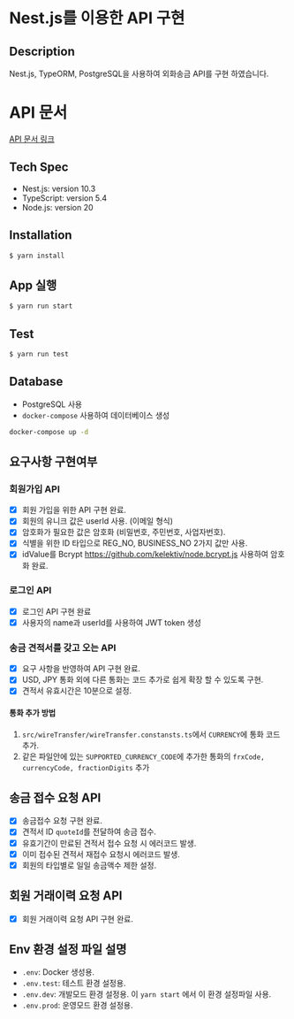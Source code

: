 # Nest.js를 이용한 API 구현

## Description

Nest.js, TypeORM, PostgreSQL을 사용하여 외화송금 API를 구현 하였습니다.

# API 문서
[API 문서 링크](https://documenter.getpostman.com/view/25037884/2sA3QsArwm)

## Tech Spec
* Nest.js: version 10.3
* TypeScript: version 5.4
* Node.js: version 20

## Installation

```bash
$ yarn install
```

## App 실행

```bash
$ yarn run start
```

## Test

```bash
$ yarn run test
```

## Database
* PostgreSQL 사용
* `docker-compose` 사용하여 데이터베이스 생성
```bash
docker-compose up -d
```

## 요구사항 구현여부

### 회원가입 API 
- [x] 회원 가입을 위한 API 구현 완료.
- [x] 회원의 유니크 값은 userId 사용. (이메일 형식)
- [x] 암호화가 필요한 값은 암호화 (비밀번호, 주민번호, 사업자번호). 
- [x] 식별을 위한 ID 타입으로 REG_NO, BUSINESS_NO 2가지 값만 사용.
- [x] idValue를 Bcrypt https://github.com/kelektiv/node.bcrypt.js 사용하여 암호화 완료.

### 로그인 API
- [x] 로그인 API 구현 완료
- [x] 사용자의 name과 userId를 사용하여 JWT token 생성

### 송금 견적서를 갖고 오는 API
- [x] 요구 사항을 반영하여 API 구현 완료.
- [x] USD, JPY 통화 외에 다른 통화는 코드 추가로 쉽게 확장 할 수 있도록 구현.
- [x] 견적서 유효시간은 10분으로 설정.

#### 통화 추가 방법
1. `src/wireTransfer/wireTransfer.constansts.ts`에서 `CURRENCY`에 통화 코드 추가.
2. 같은 파일안에 있는 `SUPPORTED_CURRENCY_CODE`에 추가한 통화의 `frxCode, currencyCode, fractionDigits` 추가

## 송금 접수 요청 API
- [x] 송금접수 요청 구현 완료.
- [x] 견적서 ID `quoteId`를 전달하여 송금 접수.
- [x] 유효기간이 만료된 견적서 접수 요청 시 에러코드 발생.
- [x] 이미 접수된 견적서 재접수 요청시 에러코드 발생.
- [x] 회원의 타입별로 일일 송금액수 제한 설정.

## 회원 거래이력 요청 API
- [x] 회원 거래이력 요청 API 구현 완료.

## Env 환경 설정 파일 설명
* `.env`: Docker 생성용.
* `.env.test`: 테스트 환경 설정용.
* `.env.dev`: 개발모드 환경 설정용. 이 `yarn start` 에서 이 환경 설정파일 사용.
* `.env.prod`: 운영모드 환경 설정용.
